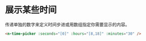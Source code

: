 # 展示某些时间

传递单独的数字来定义时间步进或用数组指定你需要显示的内容。

```html
<n-time-picker :seconds="[0]" :hours="[8,18]" :minutes="30" />
```
